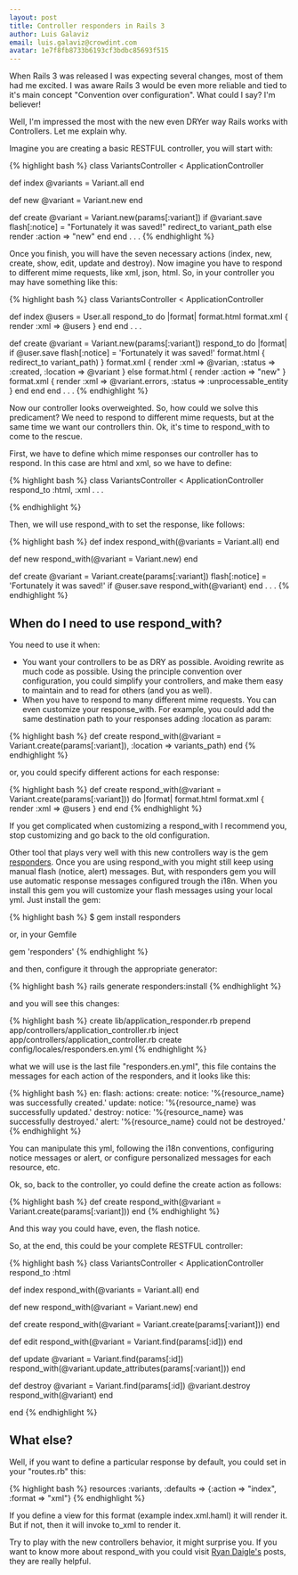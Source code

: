 ```yaml
---
layout: post
title: Controller responders in Rails 3
author: Luis Galaviz
email: luis.galaviz@crowdint.com
avatar: 1e7f8fb8733b6193cf3bdbc85693f515
---
```


When Rails 3 was released I was expecting several changes, most of them had me excited. I was aware Rails 3 would be even more reliable and tied to it's main concept "Convention over configuration". What could I say? I'm believer!

Well, I'm impressed the most with the new even DRYer way Rails works with Controllers. Let me explain why.

Imagine you are creating a basic RESTFUL controller, you will start with:

{% highlight bash %}
class VariantsController < ApplicationController

  def index
    @variants = Variant.all
  end
  
  def new
    @variant = Variant.new
  end
  
  def create
    @variant = Variant.new(params[:variant])
    if @variant.save
      flash[:notice] = "Fortunately it was saved!"
      redirect_to variant_path
    else
      render :action => "new"
    end
  end
  .
  .
  .
{% endhighlight %}

Once you finish, you will have the seven necessary actions (index, new, create, show, edit, update and destroy). Now imagine you have to respond to different mime requests, like xml, json, html. So, in your controller you may have something like this:

{% highlight bash %}
class VariantsController < ApplicationController

  def index
    @users = User.all
    respond_to do |format|
      format.html
      format.xml { render :xml => @users }
    end
  end
  .
  .
  .

  def create
    @variant = Variant.new(params[:variant])
    respond_to do |format|
      if @user.save
        flash[:notice] = 'Fortunately it was saved!'
        format.html { redirect_to variant_path) }
        format.xml { render :xml => @varian, :status => :created, :location => @variant }
      else
        format.html { render :action => "new" }
        format.xml { render :xml => @variant.errors, :status => :unprocessable_entity }
      end
    end
  end
  .
  .
  .
{% endhighlight %}

Now our controller looks overweighted. So, how could we solve this predicament? We need to respond to different mime requests, but at the same time we want our controllers thin. Ok, it's time to respond_with to come to the rescue.

First, we have to define which mime responses our controller has to respond. In this case are html and xml, so we have to define:

{% highlight bash %}
class VariantsController < ApplicationController
  respond_to :html, :xml
  .
  .
  .
  
{% endhighlight %}

Then, we will use respond_with to set the response, like follows:

{% highlight bash %}
def index
  respond_with(@variants = Variant.all)
end

def new
  respond_with(@variant = Variant.new)
end

def create
  @variant = Variant.create(params[:variant])
  flash[:notice] = 'Fortunately it was saved!' if @user.save
  respond_with(@variant)
end
.
.
.
{% endhighlight %}

## When do I need to use respond_with?

You need to use it when:

* You want your controllers to be as DRY as possible. Avoiding rewrite as much code as possible. Using the principle convention over configuration, you could simplify your controllers, and make them easy to maintain and to read for others (and you as well).
* When you have to respond to many different mime requests. You can even customize your response_with. For example, you could add the same destination path to your responses adding :location as param:

{% highlight bash %}
def create
  respond_with(@variant = Variant.create(params[:variant]), :location => variants_path)
end
{% endhighlight %}

or, you could specify different actions for each response:

{% highlight bash %}
def create
  respond_with(@variant = Variant.create(params[:variant])) do |format|
    format.html
    format.xml { render :xml => @users }
  end
end
{% endhighlight %}

If you get complicated when customizing a respond_with I recommend you, stop customizing and go back to the old configuration.

Other tool that plays very well with this new controllers way is the gem [responders](http://github.com/plataformatec/responders). Once you are using respond_with you might still keep using manual flash (notice, alert) messages. But, with responders gem you will use automatic response messages configured trough the i18n. When you install this gem you will customize your flash messages using your local yml. Just install the gem:

{% highlight bash %}
$ gem install responders

or, in your Gemfile

gem 'responders'
{% endhighlight %}

and then, configure it through the appropriate generator:

{% highlight bash %}
rails generate responders:install
{% endhighlight %}

and you will see this changes:

{% highlight bash %}
create  lib/application_responder.rb
prepend  app/controllers/application_controller.rb
inject  app/controllers/application_controller.rb
create  config/locales/responders.en.yml
{% endhighlight %}

what we will use is the last file "responders.en.yml", this file contains the messages for each action of the responders, and it looks like this:

{% highlight bash %}
en:
  flash:
    actions:
      create:
        notice: '%{resource_name} was successfully created.'
      update:
        notice: '%{resource_name} was successfully updated.'
      destroy:
        notice: '%{resource_name} was successfully destroyed.'
        alert: '%{resource_name} could not be destroyed.'
{% endhighlight %}

You can manipulate this yml, following the i18n conventions, configuring notice messages or alert, or configure personalized messages for each resource, etc.

Ok, so, back to the controller, yo could define the create action as follows:

{% highlight bash %}
def create
  respond_with(@variant = Variant.create(params[:variant]))
end
{% endhighlight %}

And this way you could have, even, the flash notice.

So, at the end, this  could be your complete RESTFUL controller:

{% highlight bash %}
class VariantsController < ApplicationController
  respond_to :html

  def index
    respond_with(@variants = Variant.all)
  end

  def new
    respond_with(@variant = Variant.new)
  end

  def create
    respond_with(@variant = Variant.create(params[:variant]))
  end

  def edit
    respond_with(@variant = Variant.find(params[:id]))
  end

  def update
    @variant = Variant.find(params[:id])
    respond_with(@variant.update_attributes(params[:variant]))
  end
  
  def destroy
    @variant = Variant.find(params[:id])
    @variant.destroy
    respond_with(@variant)
  end
  
end
{% endhighlight %}

## What else?

Well, if you want to define a particular response by default, you could set in your "routes.rb" this:

{% highlight bash %}
resources :variants, :defaults => {:action => "index", :format => "xml"}
{% endhighlight %}

If you define a view for this format (example index.xml.haml) it will render it. But if not, then it will invoke to_xml to render it.

Try to play with the new controllers behavior, it might surprise you. If you want to know more about respond_with you could visit [Ryan Daigle's](http://ryandaigle.com/) posts, they are really helpful.

